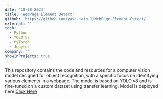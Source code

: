 ```yaml
---
date: '10-08-2024'
title: 'WebPage Element Detect'
github: 'https://github.com/yash-jain-1/WebPage-Element-Detect/'
external: ''
tech:
  - Python
  - YOLO V7
  - PyTorch
  - Jupyter
company: ''
showInProjects: true
---
```

This repository contains the code and resources for a computer vision model designed for object recognition, with a specific focus on identifying various elements in a webpage. The model is based on YOLO v8 and is fine-tuned on a custom dataset using transfer learning.
Model is deployed here [Click Here](https://huggingface.co/spaces/the-insightful-muon/web_element_detection)
